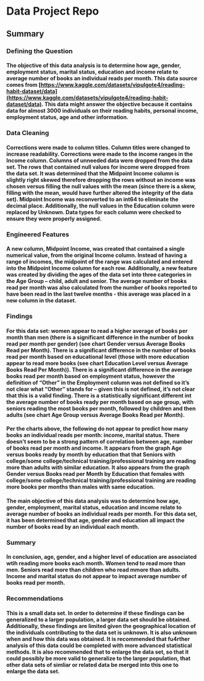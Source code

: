 # Data Project Repo
## Summary
### Defining the Question
#### The objective of this data analysis is to determine how age, gender, employment status, marital status, education and income relate to average number of books an individual reads per month.  This data source comes from [https://www.kaggle.com/datasets/vipulgote4/reading-habit-dataset/data](https://www.kaggle.com/datasets/vipulgote4/reading-habit-dataset/data).  This data might answer the objective because it contains data for almost 3000 individuals on their reading habits, personal income, employment status, age and other information.

### Data Cleaning
#### Corrections were made to column titles. Column titles were changed to increase readability. Corrections were made to the income ranges in the Income column. Columns of unneeded data were dropped from the data set. The rows that contained null values for income were dropped from the data set. It was determined that the Midpoint Income column is slightly right skewed therefore dropping the rows without an income was chosen versus filling the null values with the mean (since there is a skew, filling with the mean, would have further altered the integrity of the data set). Midpoint Income was reconverted to an int64 to eliminate the decimal place. Additionally, the null values in the Education column were replaced by Unknown. Data types for each column were checked to ensure they were properly assigned. 

### Engineered Features
#### A new column, Midpoint Income, was created that contained a single numerical value, from the original Income column. Instead of having a range of incomes, the midpoint of the range was calculated and entered into the Midpoint Income column for each row.  Additionally, a new feature was created by dividing the ages of the data set into three categories in the Age Group – child, adult and senior. The average number of books read per month was also calculated from the number of books reported to have been read in the last twelve months - this average was placed in a new column in the dataset. 

### Findings
#### For this data set: women appear to read a higher average of books per month than men (there is a significant difference in the number of books read per month per gender) (see chart Gender versus Average Books Read per Month). There is a significant difference in the number of books read per month based on educational level (those with more education appear to read more books (see chart Education Level versus Average Books Read Per Month)). There is a significant difference in the average books read per month based on employment status, however the definition of “Other” in the Employment column was not defined so it’s not clear what “Other” stands for – given this is not defined, it’s not clear that this is a valid finding. There is a statistically significant different int  the average number of books ready per month based on age group, with seniors reading the most books per month, followed by children and then adults (see chart Age Group versus Average Books Read per Month). 

#### Per the charts above, the following do not appear to predict how many books an individual reads per month: income, marital status. There doesn’t seem to be a strong pattern of correlation between age, number of books read per month and income. It appears from the graph Age versus books ready by month by education that that Seniors with college/some college/technical training/professional training are reading more than adults with similar education. It also appears from the graph Gender versus Books read per Month by Education that females with college/some college/technical training/professional training are reading more books per months than males with same education. 
 

#### The main objective of this data analysis was to determine how age, gender, employment, marital status, education and income relate to average number of books an individual reads per month. For this data set, it has been determined that age, gender and education all impact the number of books read by an individual each month. 


### Summary
#### In conclusion, age, gender, and a higher level of education are associated wtih reading more books each month. Women tend to read more than men. Seniors read more than children who read mmore than adults. Income and marital status do not appear to impact average number of books read per month. 

### Recommendations
#### This is a small data set. In order to determine if these findings can be generalized to a larger population, a larger data set should be obtained. Additionally, these findings are limited given the geographical location of the individuals contributing to the data set is unknown. It is also unknown when and how this data was obtained. It is recommended that fu4rther analysis of this data could be completed with more advanced statistical methods. It is also recommended that to enlarge the data set, so that it could possibly be more valid to generalize to the larger population, that other data sets of simliar or related data be merged into this one to enlarge the data set. 
